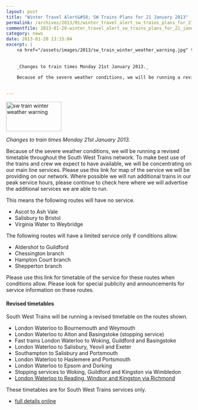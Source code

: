 ```yaml
---
layout: post
title: "Winter Travel Alert&#58; SW Trains Plans for 21 January 2013"
permalink: /archives/2013/01/winter_travel_alert_sw_trains_plans_for_21_january.html
commentfile: 2013-01-20-winter_travel_alert_sw_trains_plans_for_21_january
category: news
date: 2013-01-20 13:15:04
excerpt: |
    <a href="/assets/images/2013/sw_train_winter_weather_warning.jpg" title="See larger version of - sw train winter weather warning"><img src="/assets/images/2013/sw_train_winter_weather_warning_thumb.jpg" alt="sw train winter weather warning" class=" right" height="80" width="150"></a>
    
    
    _Changes to train times Monday 21st January 2013._
    
    Because of the severe weather conditions, we will be running a revised timetable throughout the South West Trains network.  To make best use of the trains and crew we expect to have available, we will be concentrating on our main line services.  Please use this link for map of the service we will be providing on our network.  Where possible we will run additional trains in our peak service hours, please continue to check here where we will advertise the additional services we are able to run.
     

---
```


<a href="/assets/images/2013/sw_train_winter_weather_warning.jpg" title="See larger version of - sw train winter weather warning"><img src="/assets/images/2013/sw_train_winter_weather_warning_thumb.jpg" alt="sw train winter weather warning" class=" right" height="80" width="150"></a>

*Changes to train times Monday 21st January 2013.*

Because of the severe weather conditions, we will be running a revised timetable throughout the South West Trains network. To make best use of the trains and crew we expect to have available, we will be concentrating on our main line services. Please use this link for map of the service we will be providing on our network. Where possible we will run additional trains in our peak service hours, please continue to check here where we will advertise the additional services we are able to run.

This means the following routes will have no service.

-   Ascot to Ash Vale
-   Salisbury to Bristol
-   Virginia Water to Weybridge

The following routes will have a limited service only if conditions allow.

-   Aldershot to Guildford
-   Chessington branch
-   Hampton Court branch
-   Shepperton branch

Please use this link for timetable of the service for these routes when conditions allow. Please look for special publicity and announcements for service information on these routes.

#### Revised timetables

South West Trains will be running a revised timetable on the routes shown.

-   London Waterloo to Bournemouth and Weymouth
-   London Waterloo to Alton and Basingstoke (stopping service)
-   Fast trains London Waterloo to Woking, Guildford and Basingstoke
-   London Waterloo to Salisbury, Yeovil and Exeter
-   Southampton to Salisbury and Portsmouth
-   London Waterloo to Haslemere and Portsmouth
-   London Waterloo to Epsom and Dorking
-   Stopping services to Woking, Guildford and Kingston via Wimbledon
-   [London Waterloo to Reading, Windsor and Kingston via Richmond](http://www.southwesttrains.co.uk/uploads/table9sx-readingwindsorkingston.pdf)

These timetables are for South West Trains services only.

-   [full details online](http://www.southwesttrains.co.uk/SnowPlan2013.aspx)
